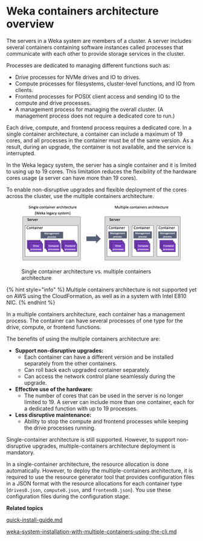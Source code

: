 # Weka containers architecture overview

The servers in a Weka system are members of a cluster. A server includes several containers containing software instances called processes that communicate with each other to provide storage services in the cluster.

Processes are dedicated to managing different functions such as:

* Drive processes for NVMe drives and IO to drives.
* Compute processes for filesystems, cluster-level functions, and IO from clients.
* Frontend processes for POSIX client access and sending IO to the compute and drive processes.
* A management process for managing the overall cluster. (A management process does not require a dedicated core to run.)

Each drive, compute, and frontend process requires a dedicated core. In a single container architecture, a container can include a maximum of 19 cores, and all processes in the container must be of the same version. As a result, during an upgrade, the container is not available, and the service is interrupted.

In the Weka legacy system, the server has a single container and it is limited to using up to 19 cores. This limitation reduces the flexibility of the hardware cores usage (a server can have more than 19 cores).

To enable non-disruptive upgrades and flexible deployment of the cores across the cluster, use the multiple containers architecture.

<figure><img src="../.gitbook/assets/Weka_containers_arch.png" alt=""><figcaption><p>Single container architecture vs. multiple containers architecture</p></figcaption></figure>

{% hint style="info" %}
Multiple containers architecture is not supported yet on AWS using the CloudFormation, as well as in a system with Intel E810 NIC.
{% endhint %}

In a multiple containers architecture, each container has a management process. The container can have several processes of one type for the drive, compute, or frontend functions.

The benefits of using the multiple containers architecture are:

* **Support non-disruptive upgrades:**
  * Each container can have a different version and be installed separately from the other containers.
  * Can roll back each upgraded container separately.
  * Can access the network control plane seamlessly during the upgrade.
* **Effective use of the hardware:**
  * The number of cores that can be used in the server is no longer limited to 19. A server can include more than one container, each for a dedicated function with up to 19 processes.
* **Less disruptive maintenance:**
  * Ability to stop the compute and frontend processes while keeping the drive processes running.

Single-container architecture is still supported. However, to support non-disruptive upgrades, multiple-containers architecture deployment is mandatory.

In a single-container architecture, the resource allocation is done automatically. However, to deploy the multiple-containers architecture, it is required to use the resource generator tool that provides configuration files in a JSON format with the resource allocations for each container type (`drives0.json`, `compute0.json`, and `frontend0.json`). You use these configuration files during the configuration stage.



**Related topics**

[quick-install-guide.md](../getting-started-with-weka/quick-install-guide.md "mention")

[weka-system-installation-with-multiple-containers-using-the-cli.md](../install/bare-metal/weka-system-installation-with-multiple-containers-using-the-cli.md "mention")
